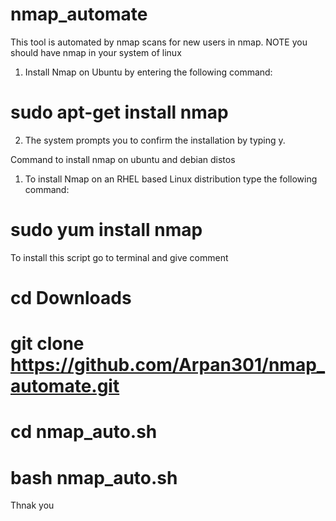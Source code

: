 # nmap_automate
This tool is automated by nmap scans for new users in nmap.
NOTE
you should have nmap in your system of linux
1. Install Nmap on Ubuntu by entering the following command:



# sudo apt-get install nmap


2. The system prompts you to confirm the installation by typing y.

Command to install nmap on ubuntu and debian distos
1. To install Nmap on an RHEL based Linux distribution type the following command:

# sudo yum install nmap




 To install this script go to terminal and give comment
 # cd Downloads
 # git clone https://github.com/Arpan301/nmap_automate.git
 # cd nmap_auto.sh
 # bash nmap_auto.sh
 
 
 
 
 Thnak you
